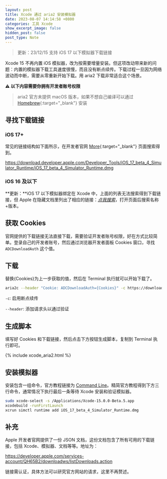 ```yaml
---
layout: post
title: Xcode 通过 aria2 安装模拟器
date: 2023-08-07 14:14:58 +0800
categories: 工具 Xcode
show_excerpt_image: false
hidden_post: false
post_type: Note
---
```


> 更新：23/12/15 支持 iOS 17 以下模拟器下载链接

Xcode 15 不再内置 iOS 模拟器，改为按需要增量安装。但这项改动带来新的问题：内置的模拟器下载工具速度很慢，而且没有断点续传。下载过程一旦因为网络波动而中断，需要从零重新开始下载。用 aria2 下载非常适合这个场景。

**⚠️ 以下内容需要你拥有开发者账号权限**

> aria2 官方未提供 macOS 版本，如果不想自己编译可以通过 [Homebrew](https://formulae.brew.sh/formula/aria2){:target="\_blank"} 安装

## 寻找下载链接

### iOS 17+

常见的链接结构如下面所示，在开发者官网 [More](https://developer.apple.com/download/all/?q=visionos){:target="\_blank"} 页面搜索得到。

https://download.developer.apple.com/Developer_Tools/iOS_17_beta_4_Simulator_Runtime/iOS_17_beta_4_Simulator_Runtime.dmg

### iOS 16 及以下

**更新：**iOS 17 以下模拟器绑定在 Xcode 中，上面的列表无法搜索得到下载链接，但 Apple 在隐藏文档里列出了相应的链接：_[点我搜索](https://devimages-cdn.apple.com/downloads/xcode/simulators/index2.dvtdownloadableindex)_，打开页面后搜索名称+版本。

## 获取 Cookies

官网提供的下载链接无法直接下载，需要验证开发者账号权限，好在方式比较简单。登录自己的开发者账号，然后通过浏览器开发者面板 Cookies 窗口，寻找 `ADCDownloadAuth` 这个值。

## 下载

替换{Cookies}为上一步获取的值，然后在 Terminal 执行就可以开始下载了。

```bash
aria2c --header "Cookie: ADCDownloadAuth={Cookies}" -c https://download.developer.apple.com/Developer_Tools/visionOS_1_beta_2_Simulator_Runtime/visionOS_1_beta_2_Simulator_Runtime.dmg
```

`-c`: 启用断点续传

`--header`: 添加请求头以通过验证

## 生成脚本

填写好 Cookies 和下载链接，然后点击下方按钮生成脚本，复制到 Terminal 执行即可。

{% include xcode_aria2.html %}

## 安装模拟器

安装包含一组命令，官方教程链接为 [Command Line](https://developer.apple.com/documentation/xcode/installing-additional-simulator-runtimes#Install-and-manage-Simulator-runtimes-from-the-command-line)。精简官方教程得到下方三行命令，通常情况下执行最后一条等待 Xcode 安装和验证模拟器。

```bash
sudo xcode-select -s /Applications/Xcode-15.0.0-Beta.5.app
xcodebuild -runFirstLaunch
xcrun simctl runtime add iOS_17_beta_4_Simulator_Runtime.dmg
```

## 补充

Apple 开发者官网提供了一份 JSON 文档，这份文档包含了所有可用的下载链接，包括 Xcode、模拟器、文档等等。地址为：

https://developer.apple.com/services-account/QH65B2/downloadws/listDownloads.action

链接需认证，具体方法可以研究官方网站的请求，这里不再赘述。
